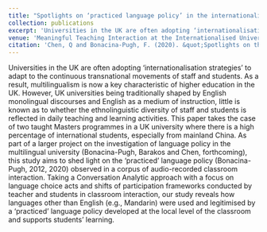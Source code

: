 ```yaml
---
title: "Spotlights on ‘practiced language policy’ in the internationalised university (book chapter) (forthcoming)"
collection: publications
excerpt: 'Universities in the UK are often adopting ‘internationalisation strategies’ to adapt to the continuous transnational movements of staff and students. As a result, multilingualism is now a key characteristic of higher education in the UK. However, UK universities being traditionally shaped by English monolingual discourses and English as a medium of instruction, little is known as to whether the ethnolinguistic diversity of staff and students is reflected in daily teaching and learning activities. This paper takes the case of two taught Masters programmes in a UK university where there is a high percentage of international students, especially from mainland China. As part of a larger project on the investigation of language policy in the multilingual university (Bonacina-Pugh, Barakos and Chen, forthcoming), this study aims to shed light on the ‘practiced’ language policy (Bonacina-Pugh, 2012, 2020) observed in a corpus of audio-recorded classroom interaction. Taking a Conversation Analytic approach with a focus on language choice acts and shifts of participation frameworks conducted by teacher and students in classroom interaction, our study reveals how languages other than English (e.g., Mandarin) were used and legitimised by a ‘practiced’ language policy developed at the local level of the classroom and supports students’ learning.'
venue: 'Meaningful Teaching Interaction at the Internationalised University: From Research to Impact'
citation: 'Chen, Q and Bonacina-Pugh, F. (2020). &quot;Spotlights on the ’practiced language policy’ in the international university. &quot; in Dippold, D. and Heron, M. (eds) in <i> Meaningful Teaching Interaction at the Internationalised University: From Research to Impact.</i> Routledge (forthcoming) '
---
```

Universities in the UK are often adopting ‘internationalisation strategies’ to adapt to the continuous transnational movements of staff and students. As a result, multilingualism is now a key characteristic of higher education in the UK. However, UK universities being traditionally shaped by English monolingual discourses and English as a medium of instruction, little is known as to whether the ethnolinguistic diversity of staff and students is reflected in daily teaching and learning activities. This paper takes the case of two taught Masters programmes in a UK university where there is a high percentage of international students, especially from mainland China. As part of a larger project on the investigation of language policy in the multilingual university (Bonacina-Pugh, Barakos and Chen, forthcoming), this study aims to shed light on the ‘practiced’ language policy (Bonacina-Pugh, 2012, 2020) observed in a corpus of audio-recorded classroom interaction. Taking a Conversation Analytic approach with a focus on language choice acts and shifts of participation frameworks conducted by teacher and students in classroom interaction, our study reveals how languages other than English (e.g., Mandarin) were used and legitimised by a ‘practiced’ language policy developed at the local level of the classroom and supports students’ learning.
